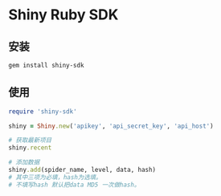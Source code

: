 # Shiny Ruby SDK

## 安装
```bash
gem install shiny-sdk
```

## 使用
```ruby
require 'shiny-sdk'

shiny = Shiny.new('apikey', 'api_secret_key', 'api_host')

# 获取最新项目
shiny.recent

# 添加数据
shiny.add(spider_name, level, data, hash)
# 其中三项为必填，hash为选填。
# 不填写hash 默认把data MD5 一次做hash。
```
